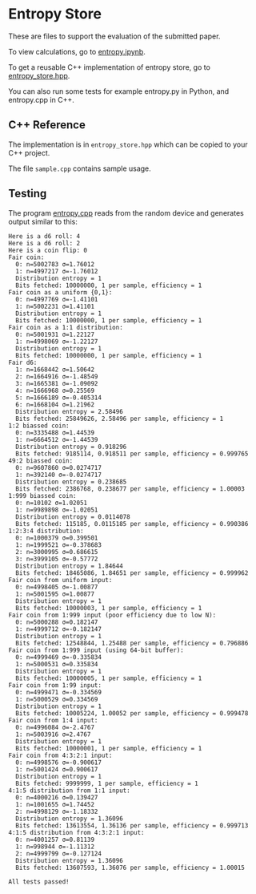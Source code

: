 # Entropy Store

These are files to support the evaluation of the submitted paper.

To view calculations, go to [entropy.ipynb](entropy.ipynb).

To get a reusable C++ implementation of entropy store, go to [entropy_store.hpp](entropy_store.hpp).

You can also run some tests for example entropy.py in Python, and entropy.cpp in C++.

## C++ Reference

The implementation is in `entropy_store.hpp` which can be copied to your C++ project.

The file `sample.cpp` contains sample usage.

## Testing

The program [entropy.cpp](entropy.cpp) reads from the random device and generates output similar to this:

```
Here is a d6 roll: 4
Here is a d6 roll: 2
Here is a coin flip: 0
Fair coin:
  0: n=5002783 σ=1.76012
  1: n=4997217 σ=-1.76012
  Distribution entropy = 1
  Bits fetched: 10000000, 1 per sample, efficiency = 1
Fair coin as a uniform {0,1}:
  0: n=4997769 σ=-1.41101
  1: n=5002231 σ=1.41101
  Distribution entropy = 1
  Bits fetched: 10000000, 1 per sample, efficiency = 1
Fair coin as a 1:1 distribution:
  0: n=5001931 σ=1.22127
  1: n=4998069 σ=-1.22127
  Distribution entropy = 1
  Bits fetched: 10000000, 1 per sample, efficiency = 1
Fair d6:
  1: n=1668442 σ=1.50642
  2: n=1664916 σ=-1.48549
  3: n=1665381 σ=-1.09092
  4: n=1666968 σ=0.25569
  5: n=1666189 σ=-0.405314
  6: n=1668104 σ=1.21962
  Distribution entropy = 2.58496
  Bits fetched: 25849626, 2.58496 per sample, efficiency = 1
1:2 biassed coin:
  0: n=3335488 σ=1.44539
  1: n=6664512 σ=-1.44539
  Distribution entropy = 0.918296
  Bits fetched: 9185114, 0.918511 per sample, efficiency = 0.999765
49:2 biassed coin:
  0: n=9607860 σ=0.0274717
  1: n=392140 σ=-0.0274717
  Distribution entropy = 0.238685
  Bits fetched: 2386768, 0.238677 per sample, efficiency = 1.00003
1:999 biassed coin:
  0: n=10102 σ=1.02051
  1: n=9989898 σ=-1.02051
  Distribution entropy = 0.0114078
  Bits fetched: 115185, 0.0115185 per sample, efficiency = 0.990386
1:2:3:4 distribution:
  0: n=1000379 σ=0.399501
  1: n=1999521 σ=-0.378683
  2: n=3000995 σ=0.686615
  3: n=3999105 σ=-0.57772
  Distribution entropy = 1.84644
  Bits fetched: 18465086, 1.84651 per sample, efficiency = 0.999962
Fair coin from uniform input:
  0: n=4998405 σ=-1.00877
  1: n=5001595 σ=1.00877
  Distribution entropy = 1
  Bits fetched: 10000003, 1 per sample, efficiency = 1
Fair coin from 1:999 input (poor efficiency due to low N):
  0: n=5000288 σ=0.182147
  1: n=4999712 σ=-0.182147
  Distribution entropy = 1
  Bits fetched: 12548844, 1.25488 per sample, efficiency = 0.796886
Fair coin from 1:999 input (using 64-bit buffer):
  0: n=4999469 σ=-0.335834
  1: n=5000531 σ=0.335834
  Distribution entropy = 1
  Bits fetched: 10000005, 1 per sample, efficiency = 1
Fair coin from 1:99 input:
  0: n=4999471 σ=-0.334569
  1: n=5000529 σ=0.334569
  Distribution entropy = 1
  Bits fetched: 10005224, 1.00052 per sample, efficiency = 0.999478
Fair coin from 1:4 input:
  0: n=4996084 σ=-2.4767
  1: n=5003916 σ=2.4767
  Distribution entropy = 1
  Bits fetched: 10000001, 1 per sample, efficiency = 1
Fair coin from 4:3:2:1 input:
  0: n=4998576 σ=-0.900617
  1: n=5001424 σ=0.900617
  Distribution entropy = 1
  Bits fetched: 9999999, 1 per sample, efficiency = 1
4:1:5 distribution from 1:1 input:
  0: n=4000216 σ=0.139427
  1: n=1001655 σ=1.74452
  2: n=4998129 σ=-1.18332
  Distribution entropy = 1.36096
  Bits fetched: 13613554, 1.36136 per sample, efficiency = 0.999713
4:1:5 distribution from 4:3:2:1 input:
  0: n=4001257 σ=0.81139
  1: n=998944 σ=-1.11312
  2: n=4999799 σ=-0.127124
  Distribution entropy = 1.36096
  Bits fetched: 13607593, 1.36076 per sample, efficiency = 1.00015

All tests passed!
```

